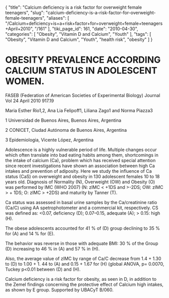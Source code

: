 {
    "title": "Calcium deficiency is a risk factor for overweight female teenagers",
    "slug": "calcium-deficiency-is-a-risk-factor-for-overweight-female-teenagers",
    "aliases": [
        "/Calcium+deficiency+is+a+risk+factor+for+overweight+female+teenagers+April+2010",
        "/161"
    ],
    "tiki_page_id": 161,
    "date": "2010-04-30",
    "categories": [
        "Obesity",
        "Vitamin D and Calcium",
        "Youth"
    ],
    "tags": [
        "Obesity",
        "Vitamin D and Calcium",
        "Youth",
        "health risk",
        "obesity"
    ]
}


# OBESITY PREVALENCE ACCORDING CALCIUM STATUS IN ADOLESCENT WOMEN.

FASEB (Federation of American Societies of Experimental Biology) Journal Vol 24  April 2010  917.19

Maria Esther Rio1,2, Ana Lia Felipoff1, Liliana Zago1 and Norma Piazza3

1 Universidad de Buenos Aires, Buenos Aires, Argentina

2 CONICET, Ciudad Autónoma de Buenos Aires, Argentina

3 Epidemiologia, Vicente López, Argentina

Adolescence is a highly vulnerable period of life. Multiple changes occur which often translate into bad eating habits among them, shortcomings in the intake of calcium (Ca), problem which has received special attention since recent investigations have shown an association between high Ca intakes and prevention of adiposity. Here we study the influence of Ca status (CaS) on overweight and obesity in 130 adolescent females 10 to 18 years old. Diagnosis of Normality (N), Overweight (OW) and Obesity (O) was performed by IMC (WHO 2007) (N: zIMC < +1DS and >-2DS; OW: zIMC > + 1DS; O: zIMC > +2DS) and maturity by Tanner (T). 

Ca status was assessed in basal urine samples by the Ca/creatinine ratio (Ca/C) using AA spetrophotometer and a commercial kit, respectively. CS was defined as: <0.07, deficiency (D); 0.07–0.15, adequate (A); > 0.15: high (H). 

The obese adolescents accounted for 41 % of (D) group declining to 35 % for (A) and 14 % for (E). 

The behavior was reverse in those with adequate BMI: 30 % of the Group (D) increasing to 46 % in (A) and 57 % in (H). 

Also, the average value of zIMC by range of Ca/C decrease from 1.4 + 1.30 to (D) to 1.00 + 1. 44 to (A) and 0.15 + 1.67 for (H) (global ANOVA, p= 0.0070, Tuckey p<0.01 between (D) and (H). 

Calcium deficiency is a risk factor for obesity, as seen in D, in addition to the Zemel findings concerning the protective effect of Calcium high intakes, as shown by E group.  Supported by UBACyT B/060.